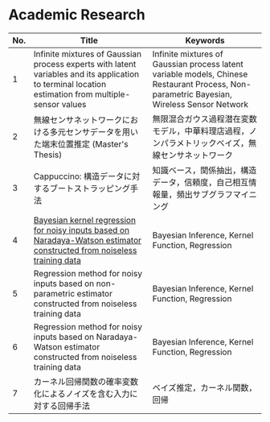 # Academic Research

| No. | Title | Keywords |
|---|---|---|
| 1 | Infinite mixtures of Gaussian process experts with latent variables and its application to terminal location estimation from multiple-sensor values | Infinite mixtures of Gaussian process latent variable models, Chinese Restaurant Process, Non-parametric Bayesian, Wireless Sensor Network |
| 2 | 無線センサネットワークにおける多元センサデータを用いた端末位置推定 (Master's Thesis) | 無限混合ガウス過程潜在変数モデル，中華料理店過程，ノンパラメトリックベイズ，無線センサネットワーク |
| 3 | Cappuccino: 構造データに対するブートストラッピング手法 | 知識ベース，関係抽出，構造データ，信頼度，自己相互情報量，頻出サブグラフマイニング |
| 4 | [Bayesian kernel regression for noisy inputs based on Naradaya-Watson estimator constructed from noiseless training data](https://www.worldscientific.com/doi/10.1142/S2424922X20500047) | Bayesian Inference, Kernel Function, Regression |
| 5 | Regression method for noisy inputs based on non-parametric estimator constructed from noiseless training data | Bayesian Inference, Kernel Function, Regression |
| 6 | Regression method for noisy inputs based on Naradaya-Watson estimator constructed from noiseless training data | Bayesian Inference, Kernel Function, Regression |
| 7 | カーネル回帰関数の確率変数化によるノイズを含む入力に対する回帰手法 | ベイズ推定，カーネル関数，回帰 |
